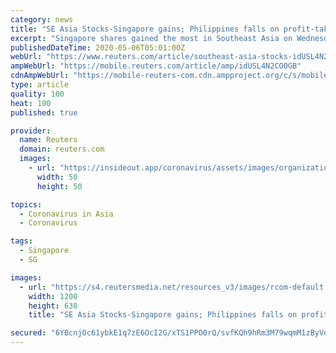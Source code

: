 ```yaml
---
category: news
title: "SE Asia Stocks-Singapore gains; Philippines falls on profit-taking, poor exports"
excerpt: "Singapore shares gained the most in Southeast Asia on Wednesday, supported by the industrial sector, while Philippine stocks dropped more than 1% on profit-taking and dismal exports data. Financial markets around the world have been caught this month between grim economic figures and worries about worsening U."
publishedDateTime: 2020-05-06T05:01:00Z
webUrl: "https://www.reuters.com/article/southeast-asia-stocks-idUSL4N2CO0GB"
ampWebUrl: "https://mobile.reuters.com/article/amp/idUSL4N2CO0GB"
cdnAmpWebUrl: "https://mobile-reuters-com.cdn.ampproject.org/c/s/mobile.reuters.com/article/amp/idUSL4N2CO0GB"
type: article
quality: 100
heat: 100
published: true

provider:
  name: Reuters
  domain: reuters.com
  images:
    - url: "https://insideout.app/coronavirus/assets/images/organizations/reuters.com-50x50.jpg"
      width: 50
      height: 50

topics:
  - Coronavirus in Asia
  - Coronavirus

tags:
  - Singapore
  - SG

images:
  - url: "https://s4.reutersmedia.net/resources_v3/images/rcom-default.png"
    width: 1200
    height: 630
    title: "SE Asia Stocks-Singapore gains; Philippines falls on profit-taking, poor exports"

secured: "6YBcnjOc61ybkE1q7zE6OcI2G/xTS1PPO0rQ/svfKQh9hRm3M79wqmM1zByVqsLLsNSyhPs7ATilmMRjBpYJ2WEHFFU9uWI21qdOwFSvdhNvsPe4TT57zsB8HvaZ7oh8c4bzQWEMOZstad1y8zELebaI1JiFBbFx8/j1bTnsCaCi6N9DyR6wm8k1z8Qs3YtkwGF90O3vIatD4uPH+8f9bSFtrUI5FC4hDnm2ly08snEYk8Lu85WBWP72NjfiR6sP1LoNLyXT7rC4jINYGs+93LKsQJp0O4YZYk7BI/fHra14hizs/ZAJq9OqJv7ycIK1;+0QY56+TAuApK4LaJWz3RQ=="
---
```


